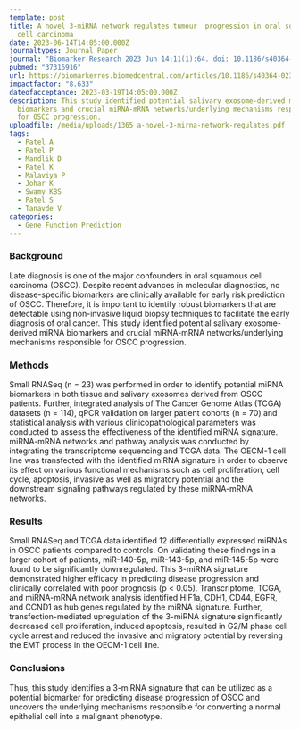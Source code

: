 ```yaml
---
template: post
title: A novel 3-miRNA network regulates tumour  progression in oral squamous
  cell carcinoma
date: 2023-06-14T14:05:00.000Z
journaltypes: Journal Paper
journal: "Biomarker Research 2023 Jun 14;11(1):64. doi: 10.1186/s40364-023-00505-5"
pubmed: "37316916"
url: https://biomarkerres.biomedcentral.com/articles/10.1186/s40364-023-00505-5
impactfactor: "8.633"
dateofacceptance: 2023-03-19T14:05:00.000Z
description: This study identified potential salivary exosome-derived miRNA
  biomarkers and crucial miRNA-mRNA networks/underlying mechanisms responsible
  for OSCC progression.
uploadfile: /media/uploads/1365_a-novel-3-mirna-network-regulates.pdf
tags:
  - Patel A
  - Patel P
  - Mandlik D
  - Patel K
  - Malaviya P
  - Johar K
  - Swamy KBS
  - Patel S
  - Tanavde V
categories:
  - Gene Function Prediction
---
```

<!--StartFragment-->

### Background

Late diagnosis is one of the major confounders in oral squamous cell carcinoma (OSCC). Despite recent advances in molecular diagnostics, no disease-specific biomarkers are clinically available for early risk prediction of OSCC. Therefore, it is important to identify robust biomarkers that are detectable using non-invasive liquid biopsy techniques to facilitate the early diagnosis of oral cancer. This study identified potential salivary exosome-derived miRNA biomarkers and crucial miRNA-mRNA networks/underlying mechanisms responsible for OSCC progression.

### Methods

Small RNASeq (n = 23) was performed in order to identify potential miRNA biomarkers in both tissue and salivary exosomes derived from OSCC patients. Further, integrated analysis of The Cancer Genome Atlas (TCGA) datasets (n = 114), qPCR validation on larger patient cohorts (n = 70) and statistical analysis with various clinicopathological parameters was conducted to assess the effectiveness of the identified miRNA signature. miRNA-mRNA networks and pathway analysis was conducted by integrating the transcriptome sequencing and TCGA data. The OECM-1 cell line was transfected with the identified miRNA signature in order to observe its effect on various functional mechanisms such as cell proliferation, cell cycle, apoptosis, invasive as well as migratory potential and the downstream signaling pathways regulated by these miRNA-mRNA networks.

### Results

Small RNASeq and TCGA data identified 12 differentially expressed miRNAs in OSCC patients compared to controls. On validating these findings in a larger cohort of patients, miR-140-5p, miR-143-5p, and miR-145-5p were found to be significantly downregulated. This 3-miRNA signature demonstrated higher efficacy in predicting disease progression and clinically correlated with poor prognosis (p < 0.05). Transcriptome, TCGA, and miRNA-mRNA network analysis identified HIF1a, CDH1, CD44, EGFR, and CCND1 as hub genes regulated by the miRNA signature. Further, transfection-mediated upregulation of the 3-miRNA signature significantly decreased cell proliferation, induced apoptosis, resulted in G2/M phase cell cycle arrest and reduced the invasive and migratory potential by reversing the EMT process in the OECM-1 cell line.

### Conclusions

Thus, this study identifies a 3-miRNA signature that can be utilized as a potential biomarker for predicting disease progression of OSCC and uncovers the underlying mechanisms responsible for converting a normal epithelial cell into a malignant phenotype.

<!--EndFragment-->